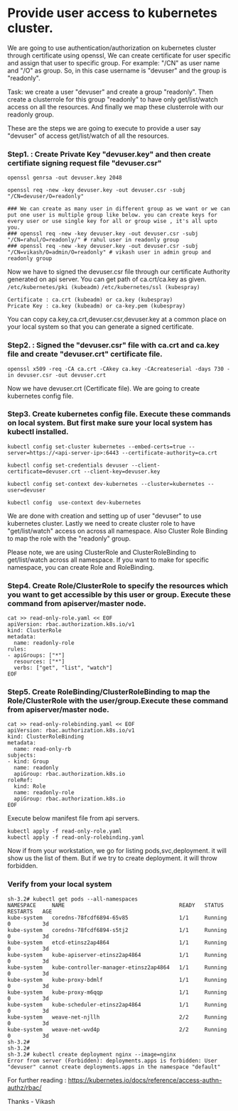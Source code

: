 # Provide user access to kubernetes cluster. 

We are going to use authentication/authorization on kubernetes cluster through certificate using openssl, We can create certificate for user specific and assign that user to specific group. 
For example: "/CN" as user name and "/O" as group. So, in this case username is "devuser" and the group is "readonly".

Task: we create a user "devuser" and create a group "readonly". Then create a clusterrole for this group "readonly" to have only get/list/watch access on all the resources. And finally we map these clusterrole with our readonly group.

These are the steps we are going to execute to provide a user say "devuser" of access get/list/watch of all the resources.
### Step1. : Create Private Key "devuser.key" and then create certifiate signing request file "devuser.csr"
```
openssl genrsa -out devuser.key 2048

openssl req -new -key devuser.key -out devuser.csr -subj "/CN=devuser/O=readonly"

### We can create as many user in different group as we want or we can put one user is multiple group like below. you can create keys for every user or use single key for all or group wise , it's all upto you.
### openssl req -new -key devuser.key -out devuser.csr -subj "/CN=rahul/O=readonly/" # rahul user in readonly group
### openssl req -new -key devuser.key -out devuser.csr -subj "/CN=vikash/O=admin/O=readonly" # vikash user in admin group and readonly group
```
Now we have to signed the devuser.csr file through our certificate Authority generated on api server. You can get path of ca.crt/ca.key as given.
`/etc/kubernetes/pki (kubeadm)`
`/etc/kubernetes/ssl (kubespray)`

```
Certificate : ca.crt (kubeadm) or ca.key (kubespray)
Pricate Key : ca.key (kubeadm) or ca-key.pem (kubespray)
```
You can copy ca.key,ca.crt,devuser.csr,devuser.key at a common place on your local system so that you can generate a signed certificate.

### Step2. : Signed the "devuser.csr" file with ca.crt and ca.key file and create "devuser.crt" certificate file. 

```
openssl x509 -req -CA ca.crt -CAkey ca.key -CAcreateserial -days 730 -in devuser.csr -out devuser.crt
```
Now we have devuser.crt (Certificate file).  We are going to create kubernetes config file.

### Step3. Create kubernetes config file. Execute these commands on local system. But first make sure your local system has kubectl installed.
```
kubectl config set-cluster kubernetes --embed-certs=true --server=https://<api-server-ip>:6443 --certificate-authority=ca.crt

kubectl config set-credentials devuser --client-certificate=devuser.crt --client-key=devuser.key

kubectl config set-context dev-kubernetes --cluster=kubernetes --user=devuser

kubectl config  use-context dev-kubernetes
```

We are done with creation and setting up of user "devuser" to use kubernetes cluster. Lastly we need to create cluster role to have "get/list/watch" access on across all namespace. Also Cluster Role Binding to map the role with the "readonly" group.

Please note, we are using ClusterRole and ClusterRoleBinding to get/list/watch across all namespace. If you want to make for specific namespace, you can create Role and RoleBinding.

### Step4. Create Role/ClusterRole to specify the resources which you want to get accessible by this user or group. Execute these command from apiserver/master node.
```
cat >> read-only-role.yaml << EOF
apiVersion: rbac.authorization.k8s.io/v1
kind: ClusterRole
metadata:
  name: readonly-role
rules:
- apiGroups: ["*"]
  resources: ["*"]
  verbs: ["get", "list", "watch"]
EOF
```
### Step5. Create RoleBinding/ClusterRoleBinding to map the Role/ClusterRole with the user/group.Execute these command from apiserver/master node.
```
cat >> read-only-rolebinding.yaml << EOF
apiVersion: rbac.authorization.k8s.io/v1
kind: ClusterRoleBinding
metadata:
  name: read-only-rb
subjects:
- kind: Group
  name: readonly
  apiGroup: rbac.authorization.k8s.io
roleRef:
  kind: Role
  name: readonly-role
  apiGroup: rbac.authorization.k8s.io
EOF
```
Execute below manifest file from api servers.
```
kubectl apply -f read-only-role.yaml
kubectl apply -f read-only-rolebinding.yaml
```

Now if from your workstation, we go for listing pods,svc,deployment. it will show us the list of them. But if we try to create deployment. it will throw forbidden.

### Verify from your local system
```
sh-3.2# kubectl get pods --all-namespaces
NAMESPACE     NAME                                    READY   STATUS    RESTARTS   AGE
kube-system   coredns-78fcdf6894-65v85                1/1     Running   0          3d
kube-system   coredns-78fcdf6894-s5tj2                1/1     Running   0          3d
kube-system   etcd-etinsz2ap4864                      1/1     Running   0          3d
kube-system   kube-apiserver-etinsz2ap4864            1/1     Running   0          3d
kube-system   kube-controller-manager-etinsz2ap4864   1/1     Running   0          3d
kube-system   kube-proxy-bdmlf                        1/1     Running   0          3d
kube-system   kube-proxy-m6qqp                        1/1     Running   0          3d
kube-system   kube-scheduler-etinsz2ap4864            1/1     Running   0          3d
kube-system   weave-net-njllh                         2/2     Running   0          3d
kube-system   weave-net-wvd4p                         2/2     Running   0          3d
sh-3.2#
sh-3.2#
sh-3.2# kubectl create deployment nginx --image=nginx
Error from server (Forbidden): deployments.apps is forbidden: User "devuser" cannot create deployments.apps in the namespace "default"
```

For further reading : https://kubernetes.io/docs/reference/access-authn-authz/rbac/

Thanks - Vikash

